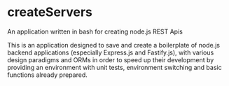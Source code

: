 # createServers
An application  written in bash for creating node.js REST Apis


This is an application designed to save and create a boilerplate of node.js backend applications (especially Express.js and Fastify.js), with various design paradigms and ORMs in order to speed up their development by providing an environment with unit tests, environment switching and basic functions already prepared.